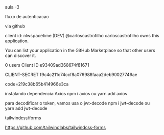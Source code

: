 aula -3


fluxo de autenticacao

via github

client id: 
nlwspacetime (DEV)
@carloscastrofilho
carloscastrofilho owns this application.

You can list your application in the GitHub Marketplace so that other users can discover it.

0 users
Client ID
e93409ad368674f81671

CLIENT-SECRET
f9c4c211c74ccf8a076988faaa2deb90027746ae

code=219c38b65b414966e3ca

instalando dependencia Axios
npm i axios
ou 
yarn add axios

para decodificar o token, vamos usa o jwt-decode
npm i jwt-decode
ou 
yarn add jwt-decode


tailwindcss/forms

https://github.com/tailwindlabs/tailwindcss-forms

